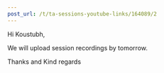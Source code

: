 ```yaml
---
post_url: /t/ta-sessions-youtube-links/164089/2
---
```

Hi Koustubh,

We will upload session recordings by tomorrow.

Thanks and Kind regards